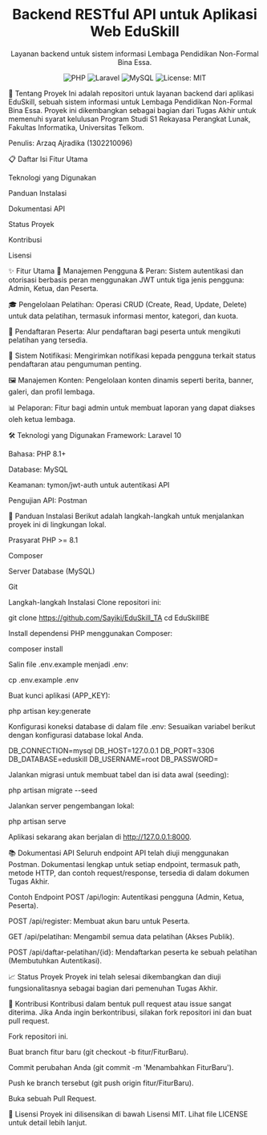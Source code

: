 <div align="center">
<br />
<h1>Backend RESTful API untuk Aplikasi Web EduSkill</h1>
<p>
Layanan backend untuk sistem informasi Lembaga Pendidikan Non-Formal Bina Essa.
</p>
</div>

<p align="center">
<img src="https://img.shields.io/badge/PHP-8.1%2B-777BB4?style=for-the-badge&logo=php" alt="PHP">
<img src="https://img.shields.io/badge/Laravel-10.x-FF2D20?style=for-the-badge&logo=laravel" alt="Laravel">
<img src="https://img.shields.io/badge/MySQL-8.0-4479A1?style=for-the-badge&logo=mysql" alt="MySQL">
<img src="https://img.shields.io/badge/License-MIT-yellow.svg?style=for-the-badge" alt="License: MIT">
</p>

📝 Tentang Proyek
Ini adalah repositori untuk layanan backend dari aplikasi EduSkill, sebuah sistem informasi untuk Lembaga Pendidikan Non-Formal Bina Essa. Proyek ini dikembangkan sebagai bagian dari Tugas Akhir untuk memenuhi syarat kelulusan Program Studi S1 Rekayasa Perangkat Lunak, Fakultas Informatika, Universitas Telkom.

Penulis: Arzaq Ajradika (1302210096)

📋 Daftar Isi
Fitur Utama

Teknologi yang Digunakan

Panduan Instalasi

Dokumentasi API

Status Proyek

Kontribusi

Lisensi

✨ Fitur Utama
👤 Manajemen Pengguna & Peran: Sistem autentikasi dan otorisasi berbasis peran menggunakan JWT untuk tiga jenis pengguna: Admin, Ketua, dan Peserta.

🎓 Pengelolaan Pelatihan: Operasi CRUD (Create, Read, Update, Delete) untuk data pelatihan, termasuk informasi mentor, kategori, dan kuota.

🚀 Pendaftaran Peserta: Alur pendaftaran bagi peserta untuk mengikuti pelatihan yang tersedia.

🔔 Sistem Notifikasi: Mengirimkan notifikasi kepada pengguna terkait status pendaftaran atau pengumuman penting.

🖼️ Manajemen Konten: Pengelolaan konten dinamis seperti berita, banner, galeri, dan profil lembaga.

📊 Pelaporan: Fitur bagi admin untuk membuat laporan yang dapat diakses oleh ketua lembaga.

🛠️ Teknologi yang Digunakan
Framework: Laravel 10

Bahasa: PHP 8.1+

Database: MySQL

Keamanan: tymon/jwt-auth untuk autentikasi API

Pengujian API: Postman

🚀 Panduan Instalasi
Berikut adalah langkah-langkah untuk menjalankan proyek ini di lingkungan lokal.

Prasyarat
PHP >= 8.1

Composer

Server Database (MySQL)

Git

Langkah-langkah Instalasi
Clone repositori ini:

git clone https://github.com/Sayiki/EduSkill_TA
cd EduSkillBE

Install dependensi PHP menggunakan Composer:

composer install

Salin file .env.example menjadi .env:

cp .env.example .env

Buat kunci aplikasi (APP_KEY):

php artisan key:generate

Konfigurasi koneksi database di dalam file .env:
Sesuaikan variabel berikut dengan konfigurasi database lokal Anda.

DB_CONNECTION=mysql
DB_HOST=127.0.0.1
DB_PORT=3306
DB_DATABASE=eduskill
DB_USERNAME=root
DB_PASSWORD=

Jalankan migrasi untuk membuat tabel dan isi data awal (seeding):

php artisan migrate --seed

Jalankan server pengembangan lokal:

php artisan serve

Aplikasi sekarang akan berjalan di http://127.0.0.1:8000.

📚 Dokumentasi API
Seluruh endpoint API telah diuji menggunakan Postman. Dokumentasi lengkap untuk setiap endpoint, termasuk path, metode HTTP, dan contoh request/response, tersedia di dalam dokumen Tugas Akhir.

Contoh Endpoint
POST /api/login: Autentikasi pengguna (Admin, Ketua, Peserta).

POST /api/register: Membuat akun baru untuk Peserta.

GET /api/pelatihan: Mengambil semua data pelatihan (Akses Publik).

POST /api/daftar-pelatihan/{id}: Mendaftarkan peserta ke sebuah pelatihan (Membutuhkan Autentikasi).

📈 Status Proyek
Proyek ini telah selesai dikembangkan dan diuji fungsionalitasnya sebagai bagian dari pemenuhan Tugas Akhir.

🤝 Kontribusi
Kontribusi dalam bentuk pull request atau issue sangat diterima. Jika Anda ingin berkontribusi, silakan fork repositori ini dan buat pull request.

Fork repositori ini.

Buat branch fitur baru (git checkout -b fitur/FiturBaru).

Commit perubahan Anda (git commit -m 'Menambahkan FiturBaru').

Push ke branch tersebut (git push origin fitur/FiturBaru).

Buka sebuah Pull Request.

📄 Lisensi
Proyek ini dilisensikan di bawah Lisensi MIT. Lihat file LICENSE untuk detail lebih lanjut.
